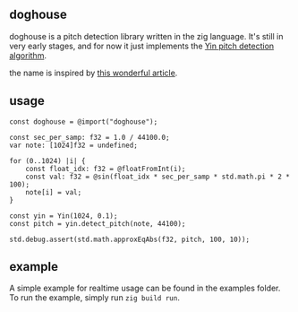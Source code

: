 ## doghouse

doghouse is a pitch detection library written in the zig language. It's still in very early stages, and for now it just implements the [Yin pitch detection algorithm](http://audition.ens.fr/adc/pdf/2002_JASA_YIN.pdf).

the name is inspired by [this wonderful article](https://www.objc.io/issues/24-audio/audio-dog-house/).

## usage

```zig
const doghouse = @import("doghouse");

const sec_per_samp: f32 = 1.0 / 44100.0;
var note: [1024]f32 = undefined;

for (0..1024) |i| {
    const float_idx: f32 = @floatFromInt(i);
    const val: f32 = @sin(float_idx * sec_per_samp * std.math.pi * 2 * 100);
    note[i] = val;
}

const yin = Yin(1024, 0.1);
const pitch = yin.detect_pitch(note, 44100);

std.debug.assert(std.math.approxEqAbs(f32, pitch, 100, 10));
```

## example

A simple example for realtime usage can be found in the examples folder.
To run the example, simply run `zig build run`.
